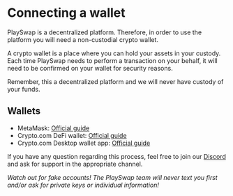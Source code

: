 # Connecting a wallet

PlaySwap is a decentralized platform. Therefore, in order to use the platform you will need a non-custodial crypto wallet.

A crypto wallet is a place where you can hold your assets in your custody. Each time PlaySwap needs to perform a transaction on your behalf, it will need to be confirmed on your wallet for security reasons.

Remember, this a decentralized platform and we will never have custody of your funds.

## Wallets
- MetaMask: [Official guide](https://metamask.io/)
- Crypto.com DeFi wallet: [Official guide](https://crypto.com/eea/defi-wallet)
- Crypto.com Desktop wallet app: [Official guide](https://crypto.org/desktopwallet)

If you have any question regarding this process, feel free to join our [Discord](https://discord.gg/8v7Fd7PG9K) and ask for support in the appropriate channel. 

*Watch out for fake accounts! The PlaySwap team will never text you first and/or ask for private keys or individual information!*